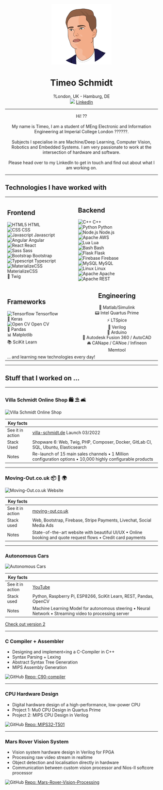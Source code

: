 <div align="center">
    <img height="200px" src="assets/timeo.png">
    <h1>Timeo Schmidt</h1>
    <span>?London, UK - Hamburg, DE</span><br>
    <img height="20px" src="https://github.com/get-icon/geticon/raw/master/icons/linkedin-icon.svg">
    <a href="https://www.linkedin.com/in/timeo-schmidt-bb0172152/">LinkedIn</a>
</div>

---

<div align="center">
Hi! ??
<br><br>
My name is Timeo, I am a student of MEng Electronic and Information Engineering at Imperial College London ??????.
<br><br>
Subjects I specialise in are Machine/Deep Learning, Computer Vision, Robotics and Embedded Systems. I am very passionate to work at the intersection of hardware and software.
<br><br>
Please head over to my LinkedIn to get in touch and find out about what I am working on.</div>

---

## Technologies I have worked with

<table>   
 <tr>  
 <td>
     <h2>Frontend</h2>
     <img src="https://github.com/get-icon/geticon/raw/master/icons/html-5.svg" alt="HTML5" height="18px"> HTML
     <br>
     <img src="https://github.com/get-icon/geticon/raw/master/icons/css-3.svg" alt="CSS" height="18px"> CSS
     <br>
     <img src="https://github.com/get-icon/geticon/raw/master/icons/javascript.svg" alt="Javascript" height="18px"> Javascript
     <br>
     <img src="https://github.com/get-icon/geticon/raw/master/icons/angular-icon.svg" alt="Angular" height="18px"> Angular
     <br>
     <img src="https://github.com/get-icon/geticon/raw/master/icons/react.svg" alt="React" height="18px"> React
     <br>
     <img src="https://github.com/get-icon/geticon/raw/master/icons/sass.svg" alt="Sass" height="18px"> Sass
     <br>
     <img src="https://github.com/get-icon/geticon/raw/master/icons/bootstrap.svg" alt="Bootstrap" height="18px"> Bootstrap
     <br>
     <img src="https://github.com/get-icon/geticon/raw/master/icons/typescript-icon.svg" alt="Typescript" height="18px"> Typescript
     <br>
     <img src="https://github.com/get-icon/geticon/raw/master/icons/materializecss.svg" alt="MaterializeCSS" height="18px"> MaterializeCSS
     <br>
     💩 Twig
</td>  
 <td>
   <h2>Backend</h2>
   <img src="https://github.com/get-icon/geticon/raw/master/icons/c-plusplus.svg" alt="C++" height="18px"> C++
   <br>
   <img src="https://github.com/get-icon/geticon/raw/master/icons/python.svg" alt="Python" height="18px"> Python
   <br>
   <img src="https://github.com/get-icon/geticon/raw/master/icons/nodejs.svg" alt="Node.js" height="18px"> Node.js
   <br>
   <img src="https://github.com/get-icon/geticon/raw/master/icons/aws.svg" alt="Apache" height="18px"> AWS
   <br>
   <img src="https://github.com/get-icon/geticon/raw/master/icons/lua.svg" alt="Lua" height="18px"> Lua
   <br>
   <img src="https://github.com/get-icon/geticon/raw/master/icons/bash.svg" alt="Bash" height="18px"> Bash
   <br>
   <img src="https://github.com/get-icon/geticon/raw/master/icons/flask.svg" alt="Flask" height="18px"> Flask
   <br>
   <img src="https://github.com/get-icon/geticon/raw/master/icons/firebase.svg" alt="Firebase" height="18px"> Firebase
   <br>
   <img src="https://github.com/get-icon/geticon/raw/master/icons/mysql.svg" alt="MySQL" height="18px"> MySQL
   <br>
   <img src="https://github.com/get-icon/geticon/raw/master/icons/linux-tux.svg" alt="Linux" height="18px"> Linux
   <br>
   <img src="https://github.com/get-icon/geticon/raw/master/icons/apache.svg" alt="Apache" height="18px"> Apache
   <br>
   <img src="https://github.com/get-icon/geticon/raw/master/icons/rest.svg" alt="Apache" height="18px"> REST
   <br>
</td>  
 </tr>
 <tr>  
 <td>
     <h2>Frameworks</h2>
     <img src="https://github.com/get-icon/geticon/raw/master/icons/tensorflow.svg" alt="Tensorflow" height="18px"> Tensorflow
     <br>
     🧠 Keras
     <br>
     <img src="https://github.com/get-icon/geticon/raw/master/icons/opencv.svg" alt="Open CV" height="18px"> Open CV
     <br>
     🐼 Pandas
     <br>
     📊 Matplotlib
     <br>
     📚 SciKit Learn
     <br>
 </td>  
   <td align="center" text-align="center">
     <h2>Engineering</h2>
     🧮 Matlab/Simulink
     <br>
     📟 Intel Quartus Prime
     <br>
     ⚡️ LTSpice
     <br>
     👾 Verilog
     <br>
     🤖 Arduino
     <br>
     🧱 Autodesk Fusion 360 / AutoCAD
     <br>
     🚘 CANape / CANoe / Infineon Memtool
     <br>
   </td>  
 </tr>
<tr><td colspan="2"> ... and learning new technologies every day!</td></tr>
</table>

---



## Stuff that I worked on ...
---

### Villa Schmidt Online Shop 🛍 ⛱ 🛋

![Villa Schmidt Online Shop](/Users/timeoschmidt/Desktop/timeo-schmidt/assets/showcase-gifs/vs-ui.gif)

| Key facts        |                                                                                                             |
| ---------------- | ----------------------------------------------------------------------------------------------------------- |
| See it in action | <a href="villa-schmidt.de">villa-schmidt.de</a> Launch 03/2022                                              |
| Stack Used       | Shopware 6: Web, Twig, PHP, Composer, Docker, GitLab CI, SQL, Ubuntu, Elasticsearch                         |
| Notes            | Re-launch of 15 main sales channels • 1 Million configuration options • 10,000 highly configurable products |

---

### Moving-Out.co.uk 📦 🚚 🌍

![Moving-Out.co.uk Website](/Users/timeoschmidt/Desktop/timeo-schmidt/assets/showcase-gifs/moving-out-ldn.gif)

| Key facts        |                                                                                                               |
| ---------------- | ------------------------------------------------------------------------------------------------------------- |
| See it in action | <a href="moving-out.co.uk">moving-out.co.uk</a>                                                               |
| Stack used       | Web, Bootstrap, Firebase, Stripe Payments, Livechat, Social Media Ads                                         |
| Notes            | State-of-the-art website with beautiful UI/UX • Online booking and quote request flows • Credit card payments |

---

### Autonomous Cars

![Autonomous Cars](/Users/timeoschmidt/Desktop/timeo-schmidt/assets/showcase-gifs/car-v1.gif)

| Key facts        |                                                                                                        |
| ---------------- | ------------------------------------------------------------------------------------------------------ |
| See it in action | <a href="https://youtu.be/2tiwKtWYQAM">YouTube</a>                                                     |
| Stack used       | Python, Raspberry Pi, ESP8266, SciKit Learn, REST, Pandas, OpenCV                                      |
| Notes            | Machine Learning Model for autonomous steering • Neural Network • Streaming video to processing server |

<a href="https://timeo.de/carv2.html">Check out version 2</a>



---

### C Compiler + Assembler

- Designing and implement<ing a C-Compiler in C++
- Syntax Parsing + Lexing
- Abstract Syntax Tree Generation
- MIPS Assembly Generation

<div>
<img src="https://github.com/get-icon/geticon/raw/master/icons/github-icon.svg" alt="GitHub" height="18px"> <a href="https://github.com/timeo-schmidt/C90-compiler"> Repo: C90-compiler</a>
</div>



---

### CPU Hardware Design

- Digital hardware design of a high-performance, low-power CPU
- Project 1: Mu0 CPU Design in Quartus Prime
- Project 2: MIPS CPU Design in Verilog

<div>
<img src="https://github.com/get-icon/geticon/raw/master/icons/github-icon.svg" alt="GitHub" height="18px"> <a href="https://github.com/JosiahMendes/MIPS32-T501"> Repo: MIPS32-T501</a>
</div>



---

### Mars Rover Vision System

- Vision system hardware design in Verilog for FPGA
- Processing raw video stream in realtime
- Object detection and localisation directly in hardware
- Communication between custom vision processor and Nios-II softcore processor

<div>
<img src="https://github.com/get-icon/geticon/raw/master/icons/github-icon.svg" alt="GitHub" height="18px"> <a href="https://github.com/timeo-schmidt/Mars-Rover-Vision-Processing"> Repo: Mars-Rover-Vision-Processing</a>
</div>
